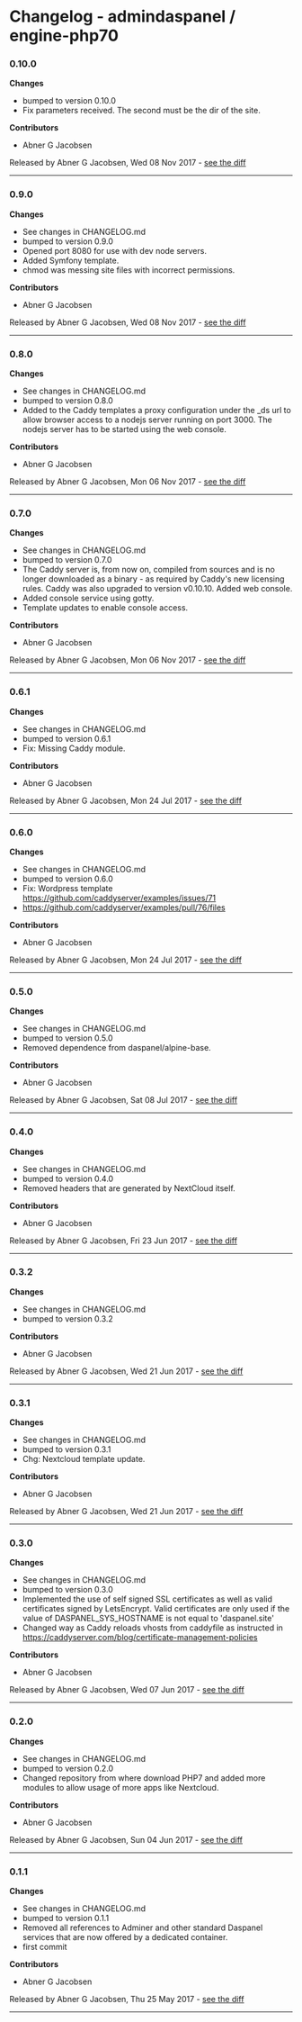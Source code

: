 # Changelog - admindaspanel / engine-php70

### 0.10.0
__Changes__

- bumped to version 0.10.0
- Fix parameters received. The second must be the dir of the site.

__Contributors__

- Abner G Jacobsen

Released by Abner G Jacobsen, Wed 08 Nov 2017 -
[see the diff](https://github.com/admindaspanel/engine-php70/compare/0.9.0...0.10.0#diff)
______________

### 0.9.0
__Changes__

- See changes in CHANGELOG.md
- bumped to version 0.9.0
- Opened port 8080 for use with dev node servers.
- Added Symfony template.
- chmod was messing site files with incorrect permissions.

__Contributors__

- Abner G Jacobsen

Released by Abner G Jacobsen, Wed 08 Nov 2017 -
[see the diff](https://github.com/admindaspanel/engine-php70/compare/0.8.0...0.9.0#diff)
______________

### 0.8.0
__Changes__

- See changes in CHANGELOG.md
- bumped to version 0.8.0
- Added to the Caddy templates a proxy configuration under the _ds url to allow browser access to a nodejs server running on port 3000. The nodejs server has to be started using the web console.

__Contributors__

- Abner G Jacobsen

Released by Abner G Jacobsen, Mon 06 Nov 2017 -
[see the diff](https://github.com/admindaspanel/engine-php70/compare/0.7.0...0.8.0#diff)
______________

### 0.7.0
__Changes__

- See changes in CHANGELOG.md
- bumped to version 0.7.0
- The Caddy server is, from now on, compiled from sources and is no longer downloaded as a binary - as required by Caddy's new licensing rules. Caddy was also upgraded to version v0.10.10. Added web console.
- Added console service using gotty.
- Template updates to enable console access.

__Contributors__

- Abner G Jacobsen

Released by Abner G Jacobsen, Mon 06 Nov 2017 -
[see the diff](https://github.com/admindaspanel/engine-php70/compare/0.6.1...0.7.0#diff)
______________

### 0.6.1
__Changes__

- See changes in CHANGELOG.md
- bumped to version 0.6.1
- Fix: Missing Caddy module.

__Contributors__

- Abner G Jacobsen

Released by Abner G Jacobsen, Mon 24 Jul 2017 -
[see the diff](https://github.com/admindaspanel/engine-php70/compare/0.6.0...0.6.1#diff)
______________

### 0.6.0
__Changes__

- See changes in CHANGELOG.md
- bumped to version 0.6.0
- Fix: Wordpress template https://github.com/caddyserver/examples/issues/71
- https://github.com/caddyserver/examples/pull/76/files

__Contributors__

- Abner G Jacobsen

Released by Abner G Jacobsen, Mon 24 Jul 2017 -
[see the diff](https://github.com/admindaspanel/engine-php70/compare/0.5.0...0.6.0#diff)
______________

### 0.5.0
__Changes__

- See changes in CHANGELOG.md
- bumped to version 0.5.0
- Removed dependence from daspanel/alpine-base.

__Contributors__

- Abner G Jacobsen

Released by Abner G Jacobsen, Sat 08 Jul 2017 -
[see the diff](https://github.com/admindaspanel/engine-php70/compare/0.4.0...0.5.0#diff)
______________

### 0.4.0
__Changes__

- See changes in CHANGELOG.md
- bumped to version 0.4.0
- Removed headers that are generated by NextCloud itself.

__Contributors__

- Abner G Jacobsen

Released by Abner G Jacobsen, Fri 23 Jun 2017 -
[see the diff](https://github.com/admindaspanel/engine-php70/compare/0.3.2...0.4.0#diff)
______________

### 0.3.2
__Changes__

- See changes in CHANGELOG.md
- bumped to version 0.3.2

__Contributors__

- Abner G Jacobsen

Released by Abner G Jacobsen, Wed 21 Jun 2017 -
[see the diff](https://github.com/admindaspanel/engine-php70/compare/0.3.1...0.3.2#diff)
______________

### 0.3.1
__Changes__

- See changes in CHANGELOG.md
- bumped to version 0.3.1
- Chg: Nextcloud template update.

__Contributors__

- Abner G Jacobsen

Released by Abner G Jacobsen, Wed 21 Jun 2017 -
[see the diff](https://github.com/admindaspanel/engine-php70/compare/0.3.0...0.3.1#diff)
______________

### 0.3.0
__Changes__

- See changes in CHANGELOG.md
- bumped to version 0.3.0
- Implemented the use of self signed SSL certificates as well as valid certificates signed by LetsEncrypt. Valid certificates are only used if the value of DASPANEL_SYS_HOSTNAME is not equal to 'daspanel.site'
- Changed way as Caddy reloads vhosts from caddyfile as instructed in https://caddyserver.com/blog/certificate-management-policies

__Contributors__

- Abner G Jacobsen

Released by Abner G Jacobsen, Wed 07 Jun 2017 -
[see the diff](https://github.com/admindaspanel/engine-php70/compare/0.2.0...0.3.0#diff)
______________

### 0.2.0
__Changes__

- See changes in CHANGELOG.md
- bumped to version 0.2.0
- Changed repository from where download PHP7 and added more modules to allow usage of more apps like Nextcloud.

__Contributors__

- Abner G Jacobsen

Released by Abner G Jacobsen, Sun 04 Jun 2017 -
[see the diff](https://github.com/admindaspanel/engine-php70/compare/0.1.1...0.2.0#diff)
______________

### 0.1.1
__Changes__

- See changes in CHANGELOG.md
- bumped to version 0.1.1
- Removed all references to Adminer and other standard Daspanel services that are now offered by a dedicated container.
- first commit

__Contributors__

- Abner G Jacobsen

Released by Abner G Jacobsen, Thu 25 May 2017 -
[see the diff](https://github.com/admindaspanel/engine-php70/compare/74da103e77c7266ed2a002b02bf0f6bd44c0d1d5...0.1.1#diff)
______________


